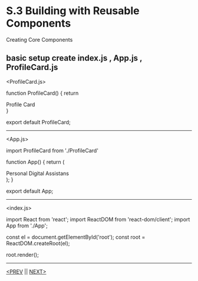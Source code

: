 # S.3 Building with Reusable Components

Creating Core Components

basic setup
create index.js , App.js ,  ProfileCard.js
--------
<ProfileCard.js>

function ProfileCard() {
	return <div>Profile Card</div>
}

export default ProfileCard;

--------
<App.js>

import ProfileCard from './ProfileCard'

function App() {
	return ( <div>
				<div>Personal Digital Assistans</div>
				<ProfileCard />
				<ProfileCard />
				<ProfileCard />
			</div>
	);
}

export default App;

-----------

<index.js>

import React from 'react';
import ReactDOM from 'react-dom/client';
import App from './App';

const el = document.getElementById('root');
const root = ReactDOM.createRoot(el);

root.render(<App />);


---

[<PREV](./230107.md) || [NEXT>](./230109.md)
